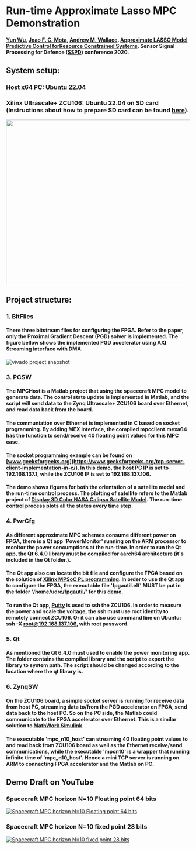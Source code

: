 # Run-time Approximate Lasso MPC Demonstration

#### [Yun Wu](https://pure.qub.ac.uk/en/persons/yun-wu-2), [Joao F. C. Mota](http://jmota.eps.hw.ac.uk/), [Andrew M. Wallace](https://researchportal.hw.ac.uk/en/persons/andrew-michael-wallace). [Approximate LASSO Model Predictive Control forResource Constrained Systems](https://ieeexplore.ieee.org/document/9272000). Sensor Signal Processing for Defence ([SSPD](https://sspd.eng.ed.ac.uk/)) conference 2020. 

## System setup:

### Host x64 PC: Ubuntu 22.04

### Xilinx Ultrascale+ ZCU106: Ubuntu 22.04 on SD card (Instructions about how to prepare SD card can be found [here](https://github.com/wincle626/ZCU106_SD_Card_Setup)).

<p align="center">
  <img width="600" height="450" src="https://github.com/wincle626/SSPD2020Demo/blob/main/pics/DemoArch.png">
</p>

## Project structure:

### 1. BitFiles

#### There three bitstream files for configuring the FPGA. Refer to the paper, only the Proximal Gradient Descent (PGD) solver is implemented. The figure bellow shows the implemented PGD accelerator using AXI Streaming interface with DMA. 

![vivado project snapshot](https://github.com/wincle626/SSPD2020Demo/blob/main/pics/vivadoproj.png)

### 3. PCSW

#### The MPCHost is a Matlab project that using the spacecraft MPC model to generate data. The control state update is implemented in Matlab, and the script will send data to the Zynq Ultrascale+ ZCU106 board over Ethernet, and read data back from the board. 

#### The communiation over Ethernet is implemented in C based on socket programming. By adding MEX interface, the compiled mpcclient.mexa64 has the function to send/receive 40 floating point values for this MPC case. 

#### The socket programming example can be found on [www.geeksforgeeks.org](https://www.geeksforgeeks.org/tcp-server-client-implementation-in-c/). In this demo, the host PC IP is set to 192.168.137.1, while the ZCU106 IP is set to 192.168.137.106. 

#### The demo shows figures for both the orientation of a satellite model and the run-time control process. The plotting of satellite refers to the Matlab project of [Display 3D Color NASA Calipso Satellite Model](https://uk.mathworks.com/matlabcentral/fileexchange/71148-display-3d-color-nasa-calipso-satellite-model?requestedDomain=). The run-time control process plots all the states every time step. 
  
### 4. PwrCfg

#### As different approximate MPC schemes consume different power on FPGA, there is a Qt app 'PowerMonitor' running on the ARM processor to monitor the power soncumptions at the run-time. In order to run the Qt app, the Qt 6.4.0 library must be compiled for aarch64 architecture (it's included in the Qt folder.). 

#### The Qt app also can locate the bit file and configure the FPGA based on the solution of [Xilinx MPSoC PL programming](https://xilinx-wiki.atlassian.net/wiki/spaces/A/pages/18841847/Solution+ZynqMP+PL+Programming?f=print). In order to use the Qt app to configure the FPGA, the executable file 'fpgautil.elf' MUST be put in the folder '/home/udrc/fpgautil/' for this demo. 

#### To run the Qt app, [Putty](https://www.putty.org/) is used to ssh the ZCU106. In order to measure the power and scale the voltage, the ssh must use root identity to remotely connect ZCU106. Or it can also use command line on Ubuntu: ssh -X root@192.168.137.106, with root password. 
  
### 5. Qt

#### As mentioned the Qt 6.4.0 must used to enable the power monitoring app. The folder contains the compiled library and the script to export the library to system path. The script should be changed according to the location where the qt library is. 
  
### 6. ZynqSW

#### On the ZCU106 board, a simple socket server is running for receive data from host PC, streaming data to/from the PGD accelerator on FPGA, send data back to the host PC. So on the PC side, the Matlab could communicate to the FPGA accelerator over Ethernet. This is a similar solution to [MathWork Simulink](https://uk.mathworks.com/help/hdlcoder/ug/getting-started-with-hardware-software-codesign-workflow-for-zynq-ultrascale-mpsoc-devices.html#d124e132669). 

#### The executable 'mpc_n10_host' can streaming 40 floating point values to and read back from ZCU106 board as well as the Ethernet receive/send communications, while the executable 'mpcn10' is a wrapper that running infinite time of 'mpc_n10_host'. Hence a mini TCP server is running on ARM to connecting FPGA accelerator and the Matlab on PC. 

#### 

## Demo Draft on YouTube

### Spacecraft MPC horizon N=10 Floating point 64 bits

[![Spacecraft MPC horizon N=10 Floating point 64 bits](https://i9.ytimg.com/vi_webp/Q4_9WLV2qkc/mq2.webp?sqp=CPjR0aQG-oaymwEmCMACELQB8quKqQMa8AEB-AH-CIAC0AWKAgwIABABGFYgXyhlMA8=&rs=AOn4CLCqAGkT_-Op1Iao68sBAIiifo_I0w)](https://youtu.be/Q4_9WLV2qkc)

### Spacecraft MPC horizon N=10 fixed point 28 bits

[![Spacecraft MPC horizon N=10 fixed point 28 bits](https://i9.ytimg.com/vi_webp/GR8h1Lunoiw/mq2.webp?sqp=CPyfy6QG-oaymwEmCMACELQB8quKqQMa8AEB-AH-CIAC0AWKAgwIABABGFYgXyhlMA8=&rs=AOn4CLB3rw22HIuYc6_LVnZJznA4x4fkXw)](https://youtu.be/GR8h1Lunoiw)

